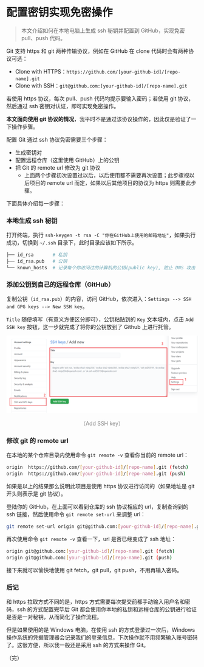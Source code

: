 # 配置密钥实现免密操作

> 本文介绍如何在本地电脑上生成 ssh 秘钥并配置到 GitHub，实现免密 pull、push 代码。

Git 支持 https 和 git 两种传输协议，例如在 GitHub 在 clone 代码时会有两种协议可选：

* Clone with HTTPS：`https://github.com/[your-github-id]/[repo-name].git`
* Clone with SSH：`git@github.com:[your-github-id]/[repo-name].git`

若使用 https 协议，每次 pull、push 代码均提示要输入密码；若使用 git 协议，然后通过 ssh 密钥对认证，即可实现免密操作。

**本文面向使用 git 协议的情况**，我平时不是通过该协议操作的，因此仅是验证了一下操作步骤。

配置 Git 通过 ssh 协议免密需要三个步骤：

* 生成密钥对
* 配置远程仓库（这里使用 GitHub）上的公钥
* 把 Git 的 remote url 修改为 git 协议
  * 上面两个步骤初次设置过以后，以后使用都不需要再次设置；此步骤视以后项目的 remote url 而定，如果以后其他项目的协议为 https 则需要此步骤。

下面具体介绍每一步骤：

### 本地生成 ssh 秘钥

打开终端，执行 `ssh-keygen -t rsa -C "你在GitHub上使用的邮箱地址"`，如果执行成功，切换到 `~/.ssh` 目录下，此时目录应该如下所示。

```bash
├── id_rsa       # 私钥
├── id_rsa.pub   # 公钥
└── known_hosts  # 记录每个你访问过的计算机的公钥(public key), 防止 DNS 攻击
```

### 添加公钥到自己的远程仓库（GitHub）

复制公钥（`id_rsa.pub`）的内容，访问 GitHub，依次进入：`Settings --> SSH and GPG keys --> New SSH key`。

`Title` 随便填写（有意义方便区分即可），公钥粘贴到的 `Key` 文本域内，点击 `Add SSH key` 按钮，这一步就完成了将你的公钥放到了 Github 上进行托管。

<div style="text-align: center;">
  <img src="./assets/github-add-ssh-key.png" alt="Add SSH key">
  <p style="text-align: center; color: #888;">（Add SSH key）</p>
</div>


### 修改 git 的 remote url

在本地的某个仓库目录内使用命令 `git remote -v` 查看你当前的 remote url：

```bash
origin  https://github.com/[your-github-id]/[repo-name].git (fetch)
origin  https://github.com/[your-github-id]/[repo-name].git (push)
```

如果是以上的结果那么说明此项目是使用 https 协议进行访问的（如果地址是 git 开头则表示是 git 协议）。

登陆你的 GitHub，在上面可以看到仓库的 ssh 协议相应的 url，复制查询到的 ssh 链接，然后使用命令 `git remote set-url` 来调整 url：

```bash
git remote set-url origin git@github.com:[your-github-id]/[repo-name].git
```

再次使用命令 `git remote -v` 查看一下，url 是否已经变成了 ssh 地址：

```bash
origin git@github.com:[your-github-id]/[repo-name].git (fetch)
origin git@github.com:[your-github-id]/[repo-name].git (push)
```

接下来就可以愉快地使用 git fetch，git pull，git push，不用再输入密码。

### 后记

和 https 拉取方式不同的是，https 方式需要每次提交前都手动输入用户名和密码，ssh 的方式配置完毕后 Git 都会使用你本地的私钥和远程仓库的公钥进行验证是否是一对秘钥，从而简化了操作流程。

但是如果使用的是 Windows 电脑，在使用 ssh 的方式登录过一次后，Windows 操作系统的凭据管理器会记录我们的登录信息，下次操作就不用频繁输入账号密码了。这很方便，所以我一般还是采用 ssh 的方式来操作 Git。

（完）
